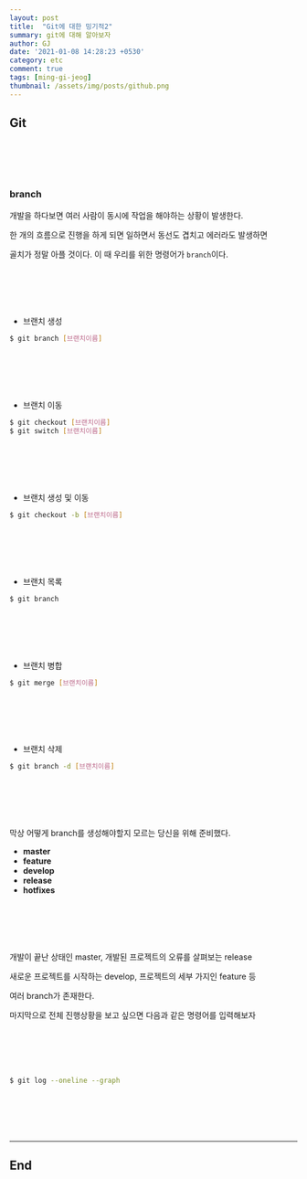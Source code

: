 ```yaml
---
layout: post
title:  "Git에 대한 밍기적2"
summary: git에 대해 알아보자
author: GJ
date: '2021-01-08 14:28:23 +0530'
category: etc
comment: true
tags: [ming-gi-jeog]
thumbnail: /assets/img/posts/github.png
---
```


## Git

#  　

### branch

개발을 하다보면 여러 사람이 동시에 작업을 해야하는 상황이 발생한다.

한 개의 흐름으로 진행을 하게 되면 일하면서 동선도 겹치고 에러라도 발생하면

골치가 정말 아플 것이다. 이 때 우리를 위한 명령어가 `branch`이다.

#  　

* 브랜치 생성

```bash
$ git branch [브랜치이름]
```

#  　

* 브랜치 이동

```bash
$ git checkout [브랜치이름]
$ git switch [브랜치이름]
```

#  　

* 브랜치 생성 및 이동

```bash
$ git checkout -b [브랜치이름]
```

#  　

* 브랜치 목록

```bash
$ git branch
```

#  　

* 브랜치 병합

```bash
$ git merge [브랜치이름]
```

#  　

* 브랜치 삭제

```bash
$ git branch -d [브랜치이름]
```

#  　

막상 어떻게 branch를 생성해야할지 모르는 당신을 위해 준비했다.

* **master**
* **feature**
* **develop**
* **release**
* **hotfixes**

#  　

개발이 끝난 상태인 master, 개발된 프로젝트의 오류를 살펴보는 release

새로운 프로젝트를 시작하는 develop, 프로젝트의 세부 가지인 feature 등

여러 branch가 존재한다.

마지막으로 전체 진행상황을 보고 싶으면 다음과 같은 명령어를 입력해보자

#  　

```bash
$ git log --oneline --graph
```

#  　

---
## End
